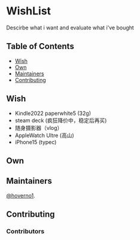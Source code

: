 # WishList
Descirbe what i want and evaluate what i've bought

## Table of Contents
- [Wish](#Wish)
- [Own](#Own)
- [Maintainers](#Maintainers)
- [Contributing](#Contributing)

## Wish
- Kindle2022 paperwhite5 (32g)
- steam deck (疯狂降价中，稳定后再买)
- 随身摄影器（vlog）
- AppleWatch Ultre (高山)
- iPhone15 (typec) 

## Own


## Maintainers

[@hoverno1](https://github.com/hoverno1).

## Contributing

### Contributors
